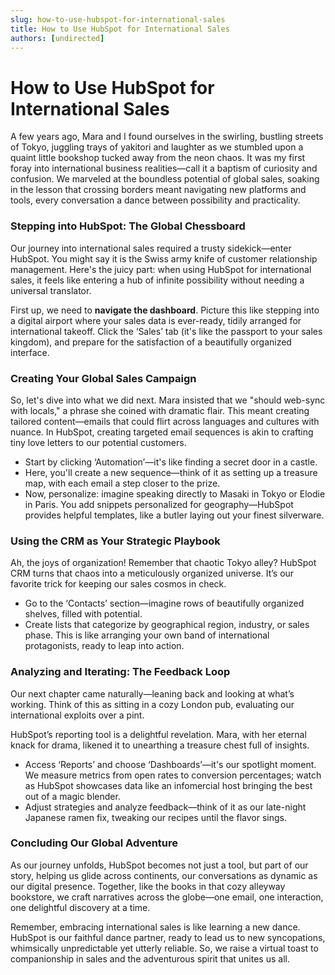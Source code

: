 ```yaml
---
slug: how-to-use-hubspot-for-international-sales
title: How to Use HubSpot for International Sales
authors: [undirected]
---
```


# How to Use HubSpot for International Sales

A few years ago, Mara and I found ourselves in the swirling, bustling streets of Tokyo, juggling trays of yakitori and laughter as we stumbled upon a quaint little bookshop tucked away from the neon chaos. It was my first foray into international business realities—call it a baptism of curiosity and confusion. We marveled at the boundless potential of global sales, soaking in the lesson that crossing borders meant navigating new platforms and tools, every conversation a dance between possibility and practicality.

### Stepping into HubSpot: The Global Chessboard

Our journey into international sales required a trusty sidekick—enter HubSpot. You might say it is the Swiss army knife of customer relationship management. Here's the juicy part: when using HubSpot for international sales, it feels like entering a hub of infinite possibility without needing a universal translator.

First up, we need to **navigate the dashboard**. Picture this like stepping into a digital airport where your sales data is ever-ready, tidily arranged for international takeoff. Click the ‘Sales’ tab (it's like the passport to your sales kingdom), and prepare for the satisfaction of a beautifully organized interface.

### Creating Your Global Sales Campaign

So, let's dive into what we did next. Mara insisted that we "should web-sync with locals," a phrase she coined with dramatic flair. This meant creating tailored content—emails that could flirt across languages and cultures with nuance. In HubSpot, creating targeted email sequences is akin to crafting tiny love letters to our potential customers.

- Start by clicking ‘Automation’—it's like finding a secret door in a castle.
- Here, you'll create a new sequence—think of it as setting up a treasure map, with each email a step closer to the prize.
- Now, personalize: imagine speaking directly to Masaki in Tokyo or Elodie in Paris. You add snippets personalized for geography—HubSpot provides helpful templates, like a butler laying out your finest silverware.

### Using the CRM as Your Strategic Playbook

Ah, the joys of organization! Remember that chaotic Tokyo alley? HubSpot CRM turns that chaos into a meticulously organized universe. It’s our favorite trick for keeping our sales cosmos in check.

- Go to the ‘Contacts’ section—imagine rows of beautifully organized shelves, filled with potential.
- Create lists that categorize by geographical region, industry, or sales phase. This is like arranging your own band of international protagonists, ready to leap into action.

### Analyzing and Iterating: The Feedback Loop

Our next chapter came naturally—leaning back and looking at what’s working. Think of this as sitting in a cozy London pub, evaluating our international exploits over a pint. 

HubSpot’s reporting tool is a delightful revelation. Mara, with her eternal knack for drama, likened it to unearthing a treasure chest full of insights.

- Access ‘Reports’ and choose ‘Dashboards’—it's our spotlight moment. We measure metrics from open rates to conversion percentages; watch as HubSpot showcases data like an infomercial host bringing the best out of a magic blender.
- Adjust strategies and analyze feedback—think of it as our late-night Japanese ramen fix, tweaking our recipes until the flavor sings.

### Concluding Our Global Adventure

As our journey unfolds, HubSpot becomes not just a tool, but part of our story, helping us glide across continents, our conversations as dynamic as our digital presence. Together, like the books in that cozy alleyway bookstore, we craft narratives across the globe—one email, one interaction, one delightful discovery at a time. 

Remember, embracing international sales is like learning a new dance. HubSpot is our faithful dance partner, ready to lead us to new syncopations, whimsically unpredictable yet utterly reliable. So, we raise a virtual toast to companionship in sales and the adventurous spirit that unites us all.